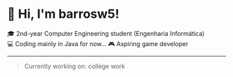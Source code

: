 # 👋 Hi, I'm barrosw5!

🎓 2nd-year Computer Engineering student (Engenharia Informática)  
💻 Coding mainly in Java for now...
🎮 Aspiring game developer


--- 
> Currently working on: college work
